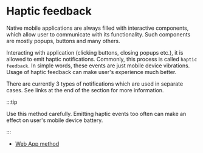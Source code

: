 # Haptic feedback

Native mobile applications are always filled with interactive components, which
allow user to communicate with its functionality. Such components are mostly
popups, buttons and many others.

Interacting with application (clicking buttons, closing popups etc.), it is
allowed to emit haptic notifications. Commonly, this process is called
`haptic feedback`. In simple words, these events are just mobile device
vibrations. Usage of haptic feedback can make user's experience much better.

There are currently 3 types of notifications which are used in separate cases.
See links at the end of the section for more information.

:::tip

Use this method carefully. Emitting haptic events too often can make an effect
on user's mobile device battery.

:::

- [Web App method](../apps-communication/methods#web_app_trigger_haptic_feedback)
